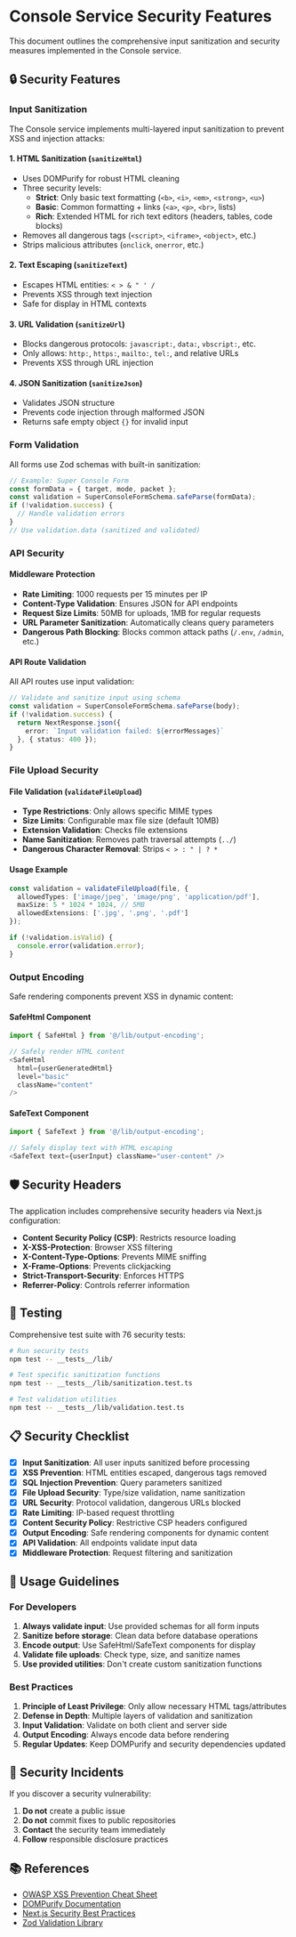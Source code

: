 # Console Service Security Features

This document outlines the comprehensive input sanitization and security measures implemented in the Console service.

## 🔒 Security Features

### Input Sanitization

The Console service implements multi-layered input sanitization to prevent XSS and injection attacks:

#### 1. HTML Sanitization (`sanitizeHtml`)
- Uses DOMPurify for robust HTML cleaning
- Three security levels:
  - **Strict**: Only basic text formatting (`<b>`, `<i>`, `<em>`, `<strong>`, `<u>`)
  - **Basic**: Common formatting + links (`<a>`, `<p>`, `<br>`, lists)
  - **Rich**: Extended HTML for rich text editors (headers, tables, code blocks)
- Removes all dangerous tags (`<script>`, `<iframe>`, `<object>`, etc.)
- Strips malicious attributes (`onclick`, `onerror`, etc.)

#### 2. Text Escaping (`sanitizeText`)
- Escapes HTML entities: `< > & " ' /`
- Prevents XSS through text injection
- Safe for display in HTML contexts

#### 3. URL Validation (`sanitizeUrl`)
- Blocks dangerous protocols: `javascript:`, `data:`, `vbscript:`, etc.
- Only allows: `http:`, `https:`, `mailto:`, `tel:`, and relative URLs
- Prevents XSS through URL injection

#### 4. JSON Sanitization (`sanitizeJson`)
- Validates JSON structure
- Prevents code injection through malformed JSON
- Returns safe empty object `{}` for invalid input

### Form Validation

All forms use Zod schemas with built-in sanitization:

```typescript
// Example: Super Console Form
const formData = { target, mode, packet };
const validation = SuperConsoleFormSchema.safeParse(formData);
if (!validation.success) {
  // Handle validation errors
}
// Use validation.data (sanitized and validated)
```

### API Security

#### Middleware Protection
- **Rate Limiting**: 1000 requests per 15 minutes per IP
- **Content-Type Validation**: Ensures JSON for API endpoints
- **Request Size Limits**: 50MB for uploads, 1MB for regular requests
- **URL Parameter Sanitization**: Automatically cleans query parameters
- **Dangerous Path Blocking**: Blocks common attack paths (`/.env`, `/admin`, etc.)

#### API Route Validation
All API routes use input validation:

```typescript
// Validate and sanitize input using schema
const validation = SuperConsoleFormSchema.safeParse(body);
if (!validation.success) {
  return NextResponse.json({ 
    error: `Input validation failed: ${errorMessages}` 
  }, { status: 400 });
}
```

### File Upload Security

#### File Validation (`validateFileUpload`)
- **Type Restrictions**: Only allows specific MIME types
- **Size Limits**: Configurable max file size (default 10MB)
- **Extension Validation**: Checks file extensions
- **Name Sanitization**: Removes path traversal attempts (`../`)
- **Dangerous Character Removal**: Strips `< > : " | ? *`

#### Usage Example
```typescript
const validation = validateFileUpload(file, {
  allowedTypes: ['image/jpeg', 'image/png', 'application/pdf'],
  maxSize: 5 * 1024 * 1024, // 5MB
  allowedExtensions: ['.jpg', '.png', '.pdf']
});

if (!validation.isValid) {
  console.error(validation.error);
}
```

### Output Encoding

Safe rendering components prevent XSS in dynamic content:

#### SafeHtml Component
```typescript
import { SafeHtml } from '@/lib/output-encoding';

// Safely render HTML content
<SafeHtml 
  html={userGeneratedHtml} 
  level="basic" 
  className="content" 
/>
```

#### SafeText Component
```typescript
import { SafeText } from '@/lib/output-encoding';

// Safely display text with HTML escaping
<SafeText text={userInput} className="user-content" />
```

## 🛡️ Security Headers

The application includes comprehensive security headers via Next.js configuration:

- **Content Security Policy (CSP)**: Restricts resource loading
- **X-XSS-Protection**: Browser XSS filtering
- **X-Content-Type-Options**: Prevents MIME sniffing
- **X-Frame-Options**: Prevents clickjacking
- **Strict-Transport-Security**: Enforces HTTPS
- **Referrer-Policy**: Controls referrer information

## 🧪 Testing

Comprehensive test suite with 76 security tests:

```bash
# Run security tests
npm test -- __tests__/lib/

# Test specific sanitization functions
npm test -- __tests__/lib/sanitization.test.ts

# Test validation utilities
npm test -- __tests__/lib/validation.test.ts
```

## 📋 Security Checklist

- [x] **Input Sanitization**: All user inputs sanitized before processing
- [x] **XSS Prevention**: HTML entities escaped, dangerous tags removed
- [x] **SQL Injection Prevention**: Query parameters sanitized
- [x] **File Upload Security**: Type/size validation, name sanitization
- [x] **URL Security**: Protocol validation, dangerous URLs blocked
- [x] **Rate Limiting**: IP-based request throttling
- [x] **Content Security Policy**: Restrictive CSP headers configured
- [x] **Output Encoding**: Safe rendering components for dynamic content
- [x] **API Validation**: All endpoints validate input data
- [x] **Middleware Protection**: Request filtering and sanitization

## 🔧 Usage Guidelines

### For Developers

1. **Always validate input**: Use provided schemas for all form inputs
2. **Sanitize before storage**: Clean data before database operations
3. **Encode output**: Use SafeHtml/SafeText components for display
4. **Validate file uploads**: Check type, size, and sanitize names
5. **Use provided utilities**: Don't create custom sanitization functions

### Best Practices

1. **Principle of Least Privilege**: Only allow necessary HTML tags/attributes
2. **Defense in Depth**: Multiple layers of validation and sanitization
3. **Input Validation**: Validate on both client and server side
4. **Output Encoding**: Always encode data before rendering
5. **Regular Updates**: Keep DOMPurify and security dependencies updated

## 🚨 Security Incidents

If you discover a security vulnerability:

1. **Do not** create a public issue
2. **Do not** commit fixes to public repositories
3. **Contact** the security team immediately
4. **Follow** responsible disclosure practices

## 📚 References

- [OWASP XSS Prevention Cheat Sheet](https://cheatsheetseries.owasp.org/cheatsheets/Cross_Site_Scripting_Prevention_Cheat_Sheet.html)
- [DOMPurify Documentation](https://github.com/cure53/DOMPurify)
- [Next.js Security Best Practices](https://nextjs.org/docs/app/building-your-application/configuring/content-security-policy)
- [Zod Validation Library](https://zod.dev/)
